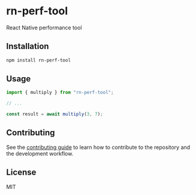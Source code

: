 # rn-perf-tool

React Native performance tool

## Installation

```sh
npm install rn-perf-tool
```

## Usage

```js
import { multiply } from "rn-perf-tool";

// ...

const result = await multiply(3, 7);
```

## Contributing

See the [contributing guide](CONTRIBUTING.md) to learn how to contribute to the repository and the development workflow.

## License

MIT
